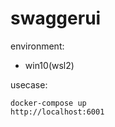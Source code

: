 # swaggerui

environment:

- win10(wsl2)

usecase:

```
docker-compose up
http://localhost:6001
```
